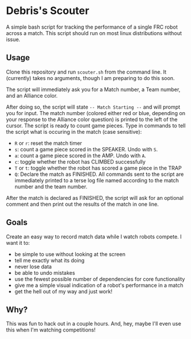 # Debris's Scouter

A simple bash script for tracking the performance of a single FRC robot across a
match. This script should run on most linux distributions without issue.

## Usage

Clone this repository and run `scouter.sh` from the command line. It (currently)
takes no arguments, though I am preparing to do this soon.

The script will immediately ask you for a Match number, a Team number, and an
Alliance color. 

After doing so, the script will state `-- Match Starting --` and will prompt you
for input. The match number (colored either red or blue, depending on your
response to the Alliance color question) is printed to the left of the cursor.
The script is ready to count game pieces. Type in commands to tell the script
what is occuring in the match (case sensitive):
- `R` or `r`: reset the match timer
- `s`: count a game piece scored in the SPEAKER. Undo with `S`.
- `a`: count a game piece scored in the AMP. Undo with `A`.
- `c`: toggle whether the robot has CLIMBED successfully
- `T` or `t`: toggle whether the robot has scored a game piece in the TRAP
- `Q`: Declare the match as FINISHED.
All commands sent to the script are immediately printed to a terse log file
named according to the match number and the team number. 

After the match is declared as FINISHED, the script will ask for an optional
comment and then print out the results of the match in one line.

## Goals

Create an easy way to record match data while I watch robots compete. I want it
to:
- be simple to use without looking at the screen
- tell me exactly what its doing
- never lose data
- be able to undo mistakes
- use the fewest possible number of dependencies for core functionality
- give me a simple visual indication of a robot's performance in a match
- get the hell out of my way and just work!

## Why?

This was fun to hack out in a couple hours. And, hey, maybe I'll even use this
when I'm watching competitions!
